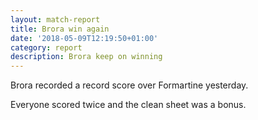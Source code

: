 ```yaml
---
layout: match-report
title: Brora win again
date: '2018-05-09T12:19:50+01:00'
category: report
description: Brora keep on winning
---
```

Brora recorded a record score over Formartine yesterday.

Everyone scored twice and the clean sheet was a bonus.
